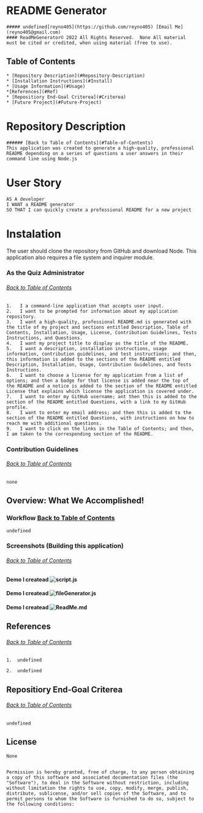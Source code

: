 # README Generator
    ##### undefined[reyno405](https://github.com/reyno405) [Email Me](reyno405@gmail.com)
    #### ReadMeGenerator© 2022 All Rights Reserved.  None All material must be cited or credited, when using material (free to use).
    
 ## Table of Contents

    * [Repository Description](#Repository-Description)
    * [Installation Instructions](#Install)
    * [Usage Information](#Usage)
    *[References](#Ref)
    * [Repositiory End-Goal Criterea](#Criterea)
    * [Future Project](#Future-Project)
    
 # Repository Description

    ###### [Back to Table of Contents](#Table-of-Contents)
    This application was created to generate a high-quality, professional README depending on a series of questions a user answers in their command line using Node.js
    
 # User Story
    AS A developer
    I WANT a README generator
    SO THAT I can quickly create a professional README for a new project

# Instalation
The user should clone the repository from GitHub and download Node. This application also requires a file system and inquirer module.

### As the Quiz Administrator
###### [Back to Table of Contents](#Table-of-Contents)
    1.   I a command-line application that accepts user input.
    2.   I want to be prompted for information about my application repository.
    3.   I want a high-quality, professional README.md is generated with the title of my project and sections entitled Description, Table of Contents, Installation, Usage, License, Contribution Guidelines, Tests Instructions, and Questions.
    4.   I want my project title to display as the title of the README.
    5.   I want a description, installation instructions, usage information, contribution guidelines, and test instructions; and then, this information is added to the sections of the README entitled Description, Installation, Usage, Contribution Guidelines, and Tests Instructions.
    6.   I want to choose a license for my application from a list of options; and then a badge for that license is added near the top of the README and a notice is added to the section of the README entitled License that explains which license the application is covered under.  
    7.   I want to enter my GitHub username; ant then this is added to the section of the README entitled Questions, with a link to my GitHub profile.
    8.   I want to enter my email address; and then this is added to the section of the README entitled Questions, with instructions on how to reach me with additional questions.
    9.   I want to click on the links in the Table of Contents; and then, I am taken to the corresponding section of the README.
    
### Contribution Guidelines
###### [Back to Table of Contents](#Table-of-Contents)
    none
    

## Overview: What We Accomplished!
### Workflow [Back to Table of Contents](#Table-of-Contents)
    undefined
    
    
### Screenshots (Building this application)
###### [Back to Table of Contents](#Table-of-Contents)
#### Demo I createad ![script.js](undefined)
    
#### Demo I createad ![fileGenerator.js](undefined)
    
#### Demo I createad ![ReadMe.md](undefined)
    
    
## References
 ###### [Back to Table of Contents](#Table-of-Contents)
    1.  undefined
    
    2.  undefined
    
## Repositiory End-Goal Criterea
###### [Back to Table of Contents](#Table-of-Contents)
    undefined
    
## License
    None
    
    
    Permission is hereby granted, free of charge, to any person obtaining a copy of this software and associated documentation files (the "Software"), to deal in the Software without restriction, including without limitation the rights to use, copy, modify, merge, publish, distribute, sublicense, and/or sell copies of the Software, and to permit persons to whom the Software is furnished to do so, subject to the following conditions: